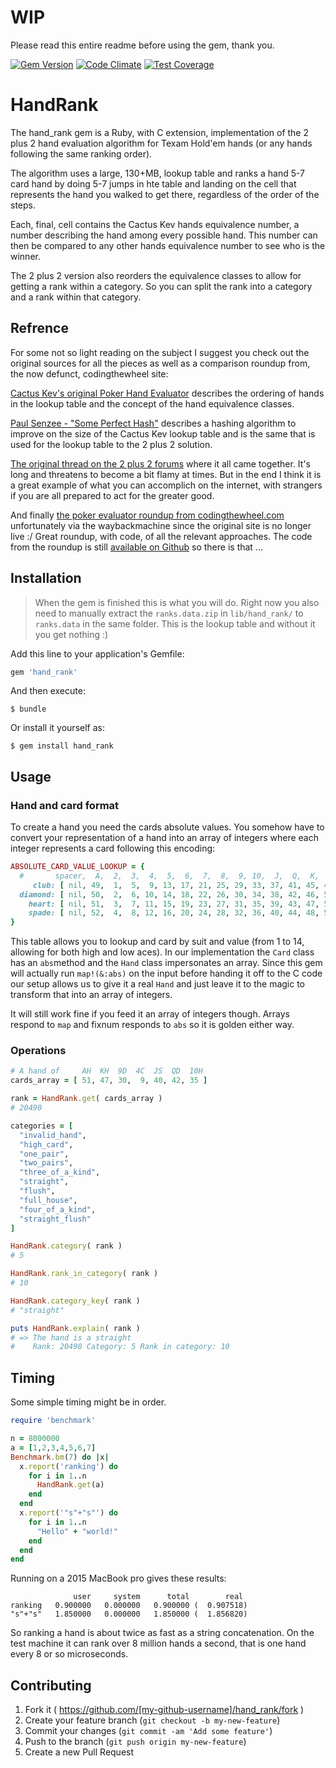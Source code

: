 # WIP

Please read this entire readme before using the gem, thank you.

[![Gem Version](https://badge.fury.io/rb/hand_rank.svg)](http://badge.fury.io/rb/hand_rank)
[![Code Climate](https://codeclimate.com/github/replaygaming/hand_rank/badges/gpa.svg)](https://codeclimate.com/github/replaygaming/hand_rank)
[![Test Coverage](https://codeclimate.com/github/replaygaming/hand_rank/badges/coverage.svg)](https://codeclimate.com/github/replaygaming/hand_rank/coverage)


# HandRank

The hand_rank gem is a Ruby, with C extension, implementation of the 2 plus 2 
hand evaluation algorithm for Texam Hold'em hands (or any hands following the 
same ranking order).

The algorithm uses a large, 130+MB, lookup table and ranks a hand 5-7 card hand 
by doing 5-7 jumps in hte table and landing on the cell that represents the hand
you walked to get there, regardless of the order of the steps.

Each, final, cell contains the Cactus Kev hands equivalence number, a number 
describing the hand among every possible hand. This number can then be compared 
to any other hands equivalence number to see who is the winner.

The 2 plus 2 version also reorders the equivalence classes to allow for getting 
a rank within a category. So you can split the rank into a category and a rank
within that category.

## Refrence

For some not so light reading on the subject I suggest you check out the 
original sources for all the pieces as well as a comparison roundup from, the
now defunct, codingthewheel site:

[Cactus Kev's original Poker Hand Evaluator](http://suffe.cool/poker/evaluator.html)
describes the ordering of hands in the lookup table and the concept of the hand
equivalence classes.

[Paul Senzee - "Some Perfect Hash"](http://www.paulsenzee.com/2006/06/some-perfect-hash.html)
describes a hashing algorithm to improve on the size of the Cactus Kev lookup
table and is the same that is used for the lookup table to the 2 plus 2 solution.

[The original thread on the 2 plus 2 forums]() where it all came together. It's 
long and threatens to become a bit flamy at times. But in the end I think it is 
a great example of what you can accomplich on the internet, with strangers if
you are all prepared to act for the greater good.

And finally [the poker evaluator roundup from codingthewheel.com](http://web.archive.org/web/20150113024316/http://codingthewheel.com/archives/poker-hand-evaluator-roundup) unfortunately via the 
waybackmachine since the original site is no longer live :/ Great roundup, with 
code, of all the relevant approaches. The code from the roundup is still 
[available on Github](https://github.com/christophschmalhofer/poker/tree/master/XPokerEval)
so there is that ...

## Installation

 > When the gem is finished this is what you will do. Right now you also need to
 > manually extract the `ranks.data.zip` in `lib/hand_rank/` to `ranks.data` in 
 > the same folder. This is the lookup table and without it you get nothing :)

Add this line to your application's Gemfile:

```ruby
gem 'hand_rank'
```

And then execute:

    $ bundle

Or install it yourself as:

    $ gem install hand_rank

## Usage
### Hand and card format
To create a hand you need the cards absolute values. You somehow have to convert
your representation of a hand into an array of integers where each integer 
represents a card following this encoding:

```ruby
ABSOLUTE_CARD_VALUE_LOOKUP = {
  #       spacer,  A,  2,  3,  4,  5,  6,  7,  8,  9, 10,  J,  Q,  K,  A
     club: [ nil, 49,  1,  5,  9, 13, 17, 21, 25, 29, 33, 37, 41, 45, 49 ],
  diamond: [ nil, 50,  2,  6, 10, 14, 18, 22, 26, 30, 34, 38, 42, 46, 50 ],
    heart: [ nil, 51,  3,  7, 11, 15, 19, 23, 27, 31, 35, 39, 43, 47, 51 ],
    spade: [ nil, 52,  4,  8, 12, 16, 20, 24, 28, 32, 36, 40, 44, 48, 52 ],
}
```

This table allows you to lookup and card by suit and value (from 1 to 14, 
allowing for both high and low aces). In our implementation the `Card` class has
an `abs`method and the `Hand` class impersonates an array. Since this gem will 
actually run `map!(&:abs)` on the input before handing it off to the C code our 
setup allows us to give it a real `Hand` and just leave it to the magic to 
transform that into an array of integers.

It will still work fine if you feed it an array of integers though. Arrays 
respond to `map` and fixnum responds to `abs` so it is golden either way.

### Operations

```ruby
# A hand of     AH  KH  9D  4C  JS  QD  10H
cards_array = [ 51, 47, 30,  9, 40, 42, 35 ]

rank = HandRank.get( cards_array )
# 20490

categories = [
  "invalid_hand",
  "high_card",
  "one_pair",
  "two_pairs",
  "three_of_a_kind",
  "straight",
  "flush",
  "full_house",
  "four_of_a_kind",
  "straight_flush"
]

HandRank.category( rank )
# 5

HandRank.rank_in_category( rank )
# 10

HandRank.category_key( rank )
# "straight"

puts HandRank.explain( rank )
# => The hand is a straight
#    Rank: 20490 Category: 5 Rank in category: 10
```

## Timing
Some simple timing might be in order.

```ruby
require 'benchmark'

n = 8000000
a = [1,2,3,4,5,6,7]
Benchmark.bm(7) do |x|
  x.report('ranking') do
    for i in 1..n
      HandRank.get(a)
    end
  end
  x.report('"s"+"s"') do
    for i in 1..n
      "Hello" + "world!"
    end
  end
end
```

Running on a 2015 MacBook pro gives these results:

```
              user     system      total        real
ranking   0.900000   0.000000   0.900000 (  0.907518)
"s"+"s"   1.850000   0.000000   1.850000 (  1.856820)
```

So ranking a hand is about twice as fast as a string concatenation. On the test 
machine it can rank over 8 million hands a second, that is one hand every 8 or 
so microseconds.

## Contributing

1. Fork it ( https://github.com/[my-github-username]/hand_rank/fork )
2. Create your feature branch (`git checkout -b my-new-feature`)
3. Commit your changes (`git commit -am 'Add some feature'`)
4. Push to the branch (`git push origin my-new-feature`)
5. Create a new Pull Request
